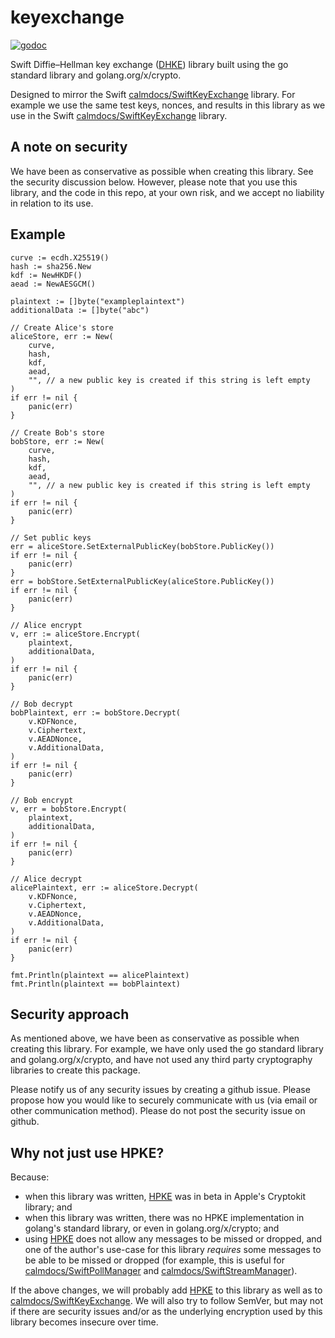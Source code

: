 # keyexchange

[![godoc](https://godoc.org/github.com/calmdocs/keyexchange?status.svg)](https://godoc.org/github.com/calmdocs/keyexchange)

Swift Diffie–Hellman key exchange ([DHKE](https://en.wikipedia.org/wiki/Diffie%E2%80%93Hellman_key_exchange)) library built using the go standard library and golang.org/x/crypto.

Designed to mirror the Swift [calmdocs/SwiftKeyExchange](https://github.com/calmdocs/SwiftKeyExchange) library.  For example we use the same test keys, nonces, and results in this library as we use in the Swift [calmdocs/SwiftKeyExchange](https://github.com/calmdocs/SwiftKeyExchange) library.

## A note on security

We have been as conservative as possible when creating this library.  See the security discussion below.  However, please note that you use this library, and the code in this repo, at your own risk, and we accept no liability in relation to its use.

## Example
```
curve := ecdh.X25519()
hash := sha256.New
kdf := NewHKDF()
aead := NewAESGCM()

plaintext := []byte("exampleplaintext")
additionalData := []byte("abc")

// Create Alice's store
aliceStore, err := New(
    curve,
    hash,
    kdf,
    aead,
    "", // a new public key is created if this string is left empty
)
if err != nil {
    panic(err)
}

// Create Bob's store
bobStore, err := New(
    curve,
    hash,
    kdf,
    aead,
    "", // a new public key is created if this string is left empty
)
if err != nil {
    panic(err)
}

// Set public keys
err = aliceStore.SetExternalPublicKey(bobStore.PublicKey())
if err != nil {
    panic(err)
}
err = bobStore.SetExternalPublicKey(aliceStore.PublicKey())
if err != nil {
    panic(err)
}

// Alice encrypt
v, err := aliceStore.Encrypt(
    plaintext,
    additionalData,
)
if err != nil {
    panic(err)
}

// Bob decrypt
bobPlaintext, err := bobStore.Decrypt(
    v.KDFNonce,
    v.Ciphertext,
    v.AEADNonce,
    v.AdditionalData,
)
if err != nil {
    panic(err)
}

// Bob encrypt
v, err = bobStore.Encrypt(
    plaintext,
    additionalData,
)
if err != nil {
    panic(err)
}

// Alice decrypt
alicePlaintext, err := aliceStore.Decrypt(
    v.KDFNonce,
    v.Ciphertext,
    v.AEADNonce,
    v.AdditionalData,
)
if err != nil {
    panic(err)
}

fmt.Println(plaintext == alicePlaintext)
fmt.Println(plaintext == bobPlaintext)
```

## Security approach

As mentioned above, we have been as conservative as possible when creating this library.  For example, we have only used the go standard library and golang.org/x/crypto, and have not used any third party cryptography libraries to create this package.

Please notify us of any security issues by creating a github issue. Please propose how you would like to securely communicate with us (via email or other communication method). Please do not post the security issue on github.  

## Why not just use HPKE?

Because:
- when this library was written, [HPKE](https://developer.apple.com/documentation/cryptokit/hpke) was in beta in Apple's Cryptokit library; and
- when this library was written, there was no HPKE implementation in golang's standard library, or even in golang.org/x/crypto; and
- using [HPKE](https://developer.apple.com/documentation/cryptokit/hpke) does not allow any messages to be missed or dropped, and one of the author's use-case for this library *requires* some messages to be able to be missed or dropped (for example, this is useful for [calmdocs/SwiftPollManager](https://github.com/calmdocs/SwiftPollManager) and [calmdocs/SwiftStreamManager](https://github.com/calmdocs/SwiftStreamManager)).

If the above changes, we will probably add [HPKE](https://developer.apple.com/documentation/cryptokit/hpke) to this library as well as to [calmdocs/SwiftKeyExchange](https://github.com/calmdocs/SwiftKeyExchange).  We will also try to follow SemVer, but may not if there are security issues and/or as the underlying encryption used by this library becomes insecure over time. 





